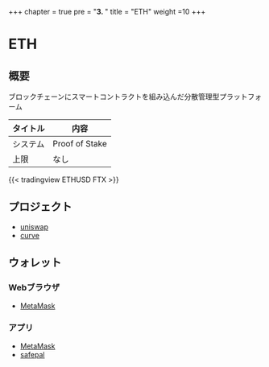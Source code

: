 +++
chapter = true
pre = "<b>3. </b>"
title = "ETH"
weight =10 
+++

# ETH

## 概要

ブロックチェーンにスマートコントラクトを組み込んだ分散管理型プラットフォーム  


タイトル | 内容
---|---
システム| Proof of Stake
上限| なし

{{< tradingview ETHUSD FTX >}}

## プロジェクト
- [uniswap](/eth/uniswap/)
- [curve](/eth/curve/)

## ウォレット

### Webブラウザ
- [MetaMask](https://metamask.io)

### アプリ
- [MetaMask](https://metamask.io)
- [safepal](https://safepal.io)

